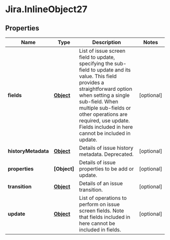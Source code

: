 # Jira.InlineObject27

## Properties

Name | Type | Description | Notes
------------ | ------------- | ------------- | -------------
**fields** | [**Object**](.md) | List of issue screen field to update, specifying the sub-field to update and its value. This field provides a straightforward option when setting a single sub-field. When multiple sub-fields or other operations are required, use update. Fields included in here cannot be included in update. | [optional] 
**historyMetadata** | [**Object**](.md) | Details of issue history metadata. Deprecated. | [optional] 
**properties** | **[Object]** | Details of issue properties to be add or update. | [optional] 
**transition** | [**Object**](.md) | Details of an issue transition. | [optional] 
**update** | [**Object**](.md) | List of operations to perform on issue screen fields. Note that fields included in here cannot be included in fields. | [optional] 


